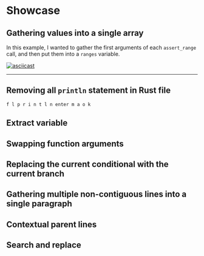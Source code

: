 # Showcase

## Gathering values into a single array
In this example, I wanted to gather the first arguments of each `assert_range` call, and then put them into a `ranges` variable.


[![asciicast](https://asciinema.org/a/611840.svg)](https://asciinema.org/a/611840)

---

## Removing all `println` statement in Rust file

```
f l p r i n t l n enter m a o k
```

## Extract variable

## Swapping function arguments

## Replacing the current conditional with the current branch

## Gathering multiple non-contiguous lines into a single paragraph

## Contextual parent lines

## Search and replace
